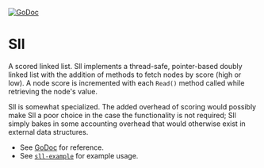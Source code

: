 [![GoDoc](https://godoc.org/github.com/jamiealquiza/bicache/sll?status.svg)](https://godoc.org/github.com/jamiealquiza/bicache/sll)


# Sll
A scored linked list. Sll implements a thread-safe, pointer-based doubly linked list with the addition of methods to fetch nodes by score (high or low). A node score is incremented with each `Read()` method called while retrieving the node's value.

Sll is somewhat specialized. The added overhead of scoring would possibly make Sll a poor choice in the case the functionality is not required; Sll simply bakes in some accounting overhead that would otherwise exist in external data structures.

- See [GoDoc](https://godoc.org/github.com/jamiealquiza/bicache/sll) for reference.
- See [`sll-example`](./sll-example) for example usage.
